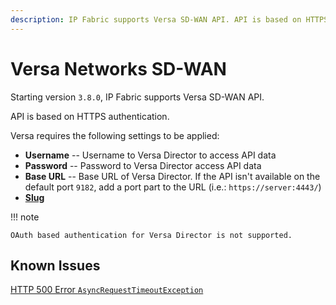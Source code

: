 ```yaml
---
description: IP Fabric supports Versa SD-WAN API. API is based on HTTPS authentication. Versa requires some settings to be applied that we go through on this section.
---
```


# Versa Networks SD-WAN

Starting version `3.8.0`, IP Fabric supports Versa SD-WAN API.

API is based on HTTPS authentication.

Versa requires the following settings to be applied:

- **Username** -- Username to Versa Director to access API data
- **Password** -- Password to Versa Director access API data
- **Base URL** -- Base URL of Versa Director. If the API isn't available on
  the default port `9182`, add a port part to the URL (i.e.: `https://server:4443/`)
- [**Slug**](index.md#slug-and-comment)

!!! note

    OAuth based authentication for Versa Director is not supported.

## Known Issues

[HTTP 500 Error `AsyncRequestTimeoutException`](../../../../support/known_issues/Vendors/versa.md)
